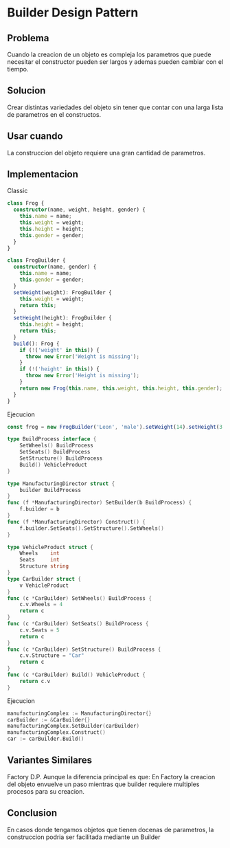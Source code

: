 # Builder Design Pattern

## Problema
Cuando la creacion de un objeto es compleja los parametros que puede necesitar el constructor pueden ser largos y ademas pueden cambiar con el tiempo.

## Solucion
Crear distintas variedades del objeto sin tener que contar con una larga lista de parametros en el constructos.

## Usar cuando
La construccion del objeto requiere una gran cantidad de parametros.

## Implementacion
Classic
```ts
class Frog {
  constructor(name, weight, height, gender) {
    this.name = name;
    this.weight = weight;
    this.height = height;
    this.gender = gender;
  }
}

class FrogBuilder {
  constructor(name, gender) {
    this.name = name;
    this.gender = gender;
  }
  setWeight(weight): FrogBuilder {
    this.weight = weight;
    return this;
  }
  setHeight(height): FrogBuilder {
    this.height = height;
    return this;
  }
  build(): Frog {
    if (!('weight' in this)) {
      throw new Error('Weight is missing');
    }
    if (!('height' in this)) {
      throw new Error('Height is missing');
    }
    return new Frog(this.name, this.weight, this.height, this.gender);
  }
}
```
Ejecucion
```js
const frog = new FrogBuilder('Leon', 'male').setWeight(14).setHeight(3.7).build();
```

```go
type BuildProcess interface {
	SetWheels() BuildProcess
	SetSeats() BuildProcess
	SetStructure() BuildProcess
	Build() VehicleProduct
}

type ManufacturingDirector struct {
	builder BuildProcess
}
func (f *ManufacturingDirector) SetBuilder(b BuildProcess) {
	f.builder = b
}
func (f *ManufacturingDirector) Construct() {
	f.builder.SetSeats().SetStructure().SetWheels()
}

type VehicleProduct struct {
	Wheels    int
	Seats     int
	Structure string
}
type CarBuilder struct {
	v VehicleProduct
}
func (c *CarBuilder) SetWheels() BuildProcess {
	c.v.Wheels = 4
	return c
}
func (c *CarBuilder) SetSeats() BuildProcess {
	c.v.Seats = 5
	return c
}
func (c *CarBuilder) SetStructure() BuildProcess {
	c.v.Structure = "Car"
	return c
}
func (c *CarBuilder) Build() VehicleProduct {
	return c.v
}
```
Ejecucion
```go
manufacturingComplex := ManufacturingDirector{}
carBuilder := &CarBuilder{}
manufacturingComplex.SetBuilder(carBuilder)
manufacturingComplex.Construct()
car := carBuilder.Build()
```

## Variantes Similares
Factory D.P.
Aunque la diferencia principal es que:
En Factory la creacion del objeto envuelve un paso mientras que builder requiere multiples procesos para su creacion.


## Conclusion
En casos donde tengamos objetos que tienen docenas de parametros, la construccion podria ser facilitada mediante un Builder
